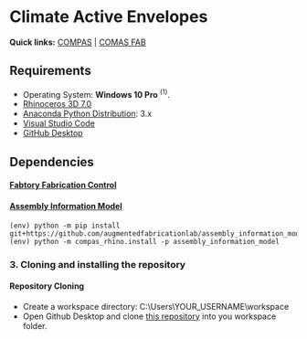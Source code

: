 # Climate Active Envelopes

**Quick links:** [COMPAS](https://compas.dev/) | [COMAS FAB](https://gramaziokohler.github.io/compas_fab/latest/)

## Requirements

* Operating System: **Windows 10 Pro** <sup>(1)</sup>.
* [Rhinoceros 3D 7.0](https://www.rhino3d.com/)
* [Anaconda Python Distribution](https://www.anaconda.com/download/): 3.x
* [Visual Studio Code](https://code.visualstudio.com/)
* [GitHub Desktop](https://desktop.github.com/)

## Dependencies
#### [Fabtory Fabrication Control](https://github.com/augmentedfabricationlab/fabtory_fabrication_control)
  
#### [Assembly Information Model](https://github.com/augmentedfabricationlab/assembly_information_model) 

    (env) python -m pip install git+https://github.com/augmentedfabricationlab/assembly_information_model@master#egg=assembly_information_model
    (env) python -m compas_rhino.install -p assembly_information_model
    
### 3. Cloning and installing the repository

#### Repository Cloning

* Create a workspace directory: C:\Users\YOUR_USERNAME\workspace
* Open Github Desktop and clone [this repository](https://github.com/augmentedfabricationlab/robotic_brick_envelopes) into you workspace folder.

